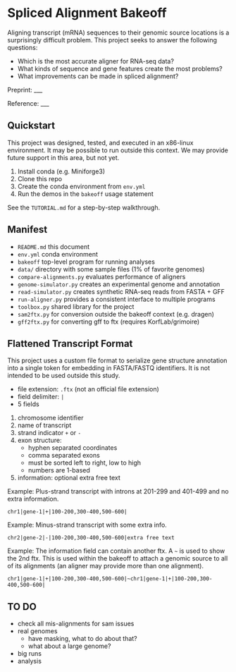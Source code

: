 Spliced Alignment Bakeoff
=========================

Aligning transcript (mRNA) sequences to their genomic source locations is a
surprisingly difficult problem. This project seeks to answer the following
questions:

- Which is the most accurate aligner for RNA-seq data?
- What kinds of sequence and gene features create the most problems?
- What improvements can be made in spliced alignment?

Preprint: ___

Reference: ___

## Quickstart ##

This project was designed, tested, and executed in an x86-linux environment. It
may be possible to run outside this context. We may provide future support in
this area, but not yet.

1. Install conda (e.g. Miniforge3)
2. Clone this repo
3. Create the conda environment from `env.yml`
4. Run the demos in the `bakeoff` usage statement

See the `TUTORIAL.md` for a step-by-step walkthrough.

## Manifest ##

- `README.md` this document
- `env.yml` conda environment
- `bakeoff` top-level program for running analyses
- `data/` directory with some sample files (1% of favorite genomes)
- `compare-alignments.py` evaluates performance of aligners
- `genome-simulator.py` creates an experimental genome and annotation
- `read-simulator.py` creates synthetic RNA-seq reads from FASTA + GFF
- `run-aligner.py` provides a consistent interface to multiple programs
- `toolbox.py` shared library for the project
- `sam2ftx.py` for conversion outside the bakeoff context (e.g. dragen)
- `gff2ftx.py` for converting gff to ftx (requires KorfLab/grimoire)

## Flattened Transcript Format ##

This project uses a custom file format to serialize gene structure annotation
into a single token for embedding in FASTA/FASTQ identifiers. It is not
intended to be used outside this study.

- file extension: `.ftx` (not an official file extension)
- field delimiter: `|`
- 5 fields

1. chromosome identifier
2. name of transcript
3. strand indicator `+` or `-`
4. exon structure:
	- hyphen separated coordinates
	- comma separated exons
	- must be sorted left to right, low to high
	- numbers are 1-based
5. information: optional extra free text

Example: Plus-strand transcript with introns at 201-299 and 401-499 and no
extra information.

```
chr1|gene-1|+|100-200,300-400,500-600|
```

Example: Minus-strand transcript with some extra info.

```
chr2|gene-2|-|100-200,300-400,500-600|extra free text
```

Example: The information field can contain another ftx. A `~` is used to show
the 2nd ftx. This is used within the bakeoff to attach a genomic source to all
of its alignments (an aligner may provide more than one alignment).

```
chr1|gene-1|+|100-200,300-400,500-600|~chr1|gene-1|+|100-200,300-400,500-600|
```

## TO DO ##

- check all mis-alignments for sam issues
- real genomes
	- have masking, what to do about that?
	- what about a large genome?
- big runs
- analysis

